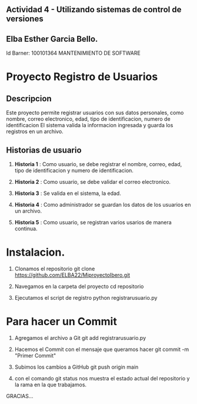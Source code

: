 ## Actividad 4 - Utilizando sistemas de control de versiones

## Elba Esther Garcia Bello. 
Id Barner: 100101364
MANTENIMIENTO DE SOFTWARE


# Proyecto Registro de Usuarios

## Descripcion
Este proyecto permite registrar usuarios con sus datos personales, como nombre, correo electronico, edad, tipo de identificacion, numero de identificacion
El sistema valida la informacion ingresada y guarda los registros en un archivo.

## Historias de usuario
1. **Historia 1** : Como usuario, se debe registrar el nombre, correo, edad, tipo de identificacion y numero de identificacion.

2. **Historia 2** : Como usuario, se debe validar el correo electronico.

3. **Historia 3** : Se valida en el sistema, la  edad.

4. **Historia 4** : Como administrador se guardan los datos de los usuarios en un archivo.

5. **Historia 5** : Como usuario, se registran varios usarios de manera continua.

# Instalacion.
1. Clonamos el repositorio
git clone https://github.com/ELBA22/MiproyectoIbero.git

2. Navegamos en la carpeta del proyecto
cd repositorio

3. Ejecutamos el script de registro
python registrarusuario.py

# Para hacer un Commit
1. Agregamos el archivo a Git
git add registrarusuario.py

2. Hacemos el Commit con el mensaje que queramos hacer
git commit -m "Primer Commit"

3. Subimos los cambios a GitHub
git push origin main

4. con el comando git status nos muestra el estado actual del repositorio y la rama en la que trabajamos.

GRACIAS...